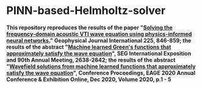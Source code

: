 # PINN-based-Helmholtz-solver
**This repository reproduces the results of the paper "[Solving the frequency-domain acoustic VTI wave equation using physics-informed neural networks.](https://academic.oup.com/gji/article/225/2/846/6081098)" Geophysical Journal International 225, 846-859;  the results of the abstract "[Machine learned Green's functions that approximately satisfy the wave equation](https://library.seg.org/doi/abs/10.1190/segam2020-3421468.1)", SEG International Exposition and 90th Annual Meeting, 2638-2642;  the results of the abstract "[Wavefield solutions from machine learned functions that approximately satisfy the wave equation](https://www.earthdoc.org/content/papers/10.3997/2214-4609.202010588)", Conference Proceedings, EAGE 2020 Annual Conference & Exhibition Online, Dec 2020, Volume 2020, p.1 - 5**

